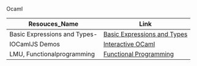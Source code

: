 Ocaml


Resouces_Name  |Link
--- |---
Basic Expressions and Types-|[Basic Expressions and Types](https://www.cs.cornell.edu/courses/cs3110/2014sp/recitations/1/rec01.html)
IOCamlJS Demos|[Interactive OCaml](https://andrewray.github.io/iocamljs/min.html)
LMU, Functionalprogramming|[ Functional Programming](https://cs.lmu.edu/~ray/notes/functionalprogramming/)
